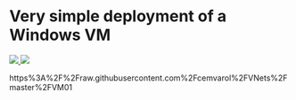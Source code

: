 # Very simple deployment of a Windows VM

<a href="https://portal.azure.com/#create/Microsoft.Template/uri/https%3A%2F%2Fraw.githubusercontent.com%2Fcemvarol%2FVNets%2Fmaster%2FVM01" target="_blank">
    <img src="http://azuredeploy.net/deploybutton.png"/>
</a>

<a href="http://armviz.io/#/?load=https%3A%2F%2Fraw.githubusercontent.com%2Fcemvarol%2FVNets%2Fmaster%2FVM01" target="_blank">
    <img src="http://armviz.io/visualizebutton.png"/>
</a>


https%3A%2F%2Fraw.githubusercontent.com%2Fcemvarol%2FVNets%2Fmaster%2FVM01
